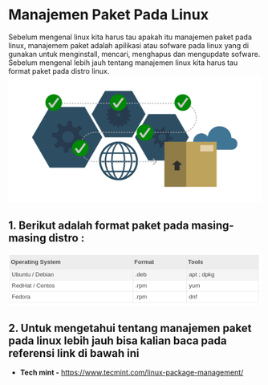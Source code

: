 # Manajemen Paket Pada Linux 

 Sebelum mengenal linux kita harus tau apakah itu manajemen paket pada linux, manajemem paket adalah apilikasi atau sofware pada linux yang di gunakan untuk menginstall, mencari, menghapus dan mengupdate sofware. Sebelum mengenal lebih jauh tentang manajemen linux kita harus tau format paket pada distro linux. 
 ![Gambar](img/package-management1.png)

## 1. Berikut adalah format paket pada masing-masing distro : 
![Format](img/format-linux.png)

## 2. Untuk mengetahui tentang manajemen paket pada linux lebih jauh bisa kalian baca pada referensi link di bawah ini


-  **Tech mint -** https://www.tecmint.com/linux-package-management/
